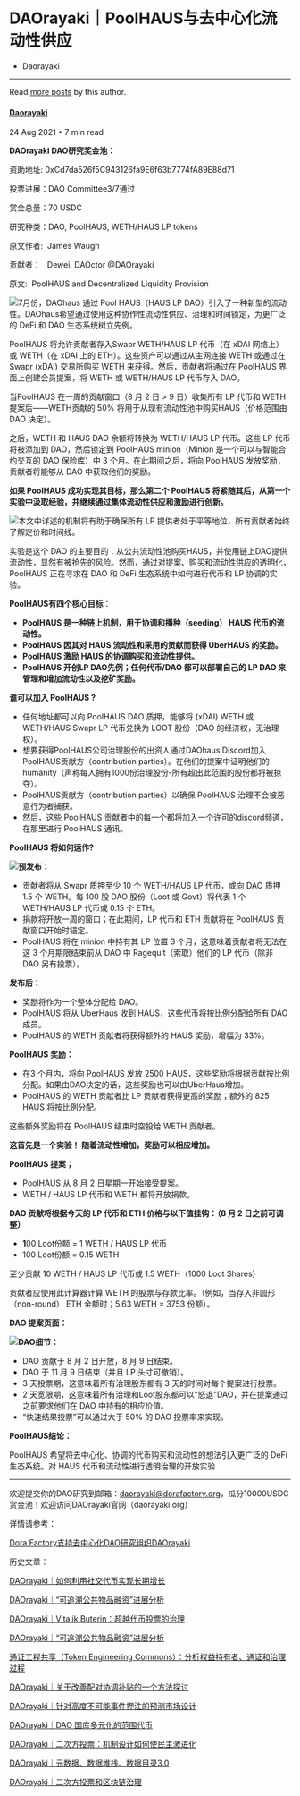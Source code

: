 

DAOrayaki｜PoolHAUS与去中心化流动性供应
============================




* Daorayaki
---------


Read [more posts](/author/daorayaki/) by this author.



#### [Daorayaki](/author/daorayaki/)



24 Aug 2021
• 7 min read







**DAOrayaki DAO研究奖金池：**

资助地址: 0xCd7da526f5C943126fa9E6f63b7774fA89E88d71

投票进展：DAO Committee3/7通过

赏金总量：70 USDC

研究种类：DAO, PoolHAUS, WETH/HAUS LP tokens

原文作者:  James Waugh

贡献者：   Dewei, DAOctor @DAOrayaki

原文:  PoolHAUS and Decentralized Liquidity Provision

![](http://daorayaki.org/content/images/2021/08/----_20210426113809-17.png)7月份，DAOhaus 通过 Pool HAUS（HAUS LP DAO）引入了一种新型的流动性。DAOhaus希望通过使用这种协作性流动性供应、治理和时间锁定，为更广泛的 DeFi 和 DAO 生态系统树立先例。

PoolHAUS 将允许贡献者存入Swapr WETH/HAUS LP 代币（在 xDAI 网络上）或 WETH（在 xDAI 上的 ETH）。这些资产可以通过从主网连接 WETH 或通过在 Swapr (xDAI) 交易所购买 WETH 来获得。然后，贡献者将通过在 PoolHAUS 界面上创建会员提案，将 WETH 或 WETH/HAUS LP 代币存入 DAO。

当PoolHAUS 在一周的贡献窗口（8 月 2 日 > 9 日）收集所有 LP 代币和 WETH 提案后——WETH贡献的 50% 将用于从现有流动性池中购买HAUS（价格范围由 DAO 决定）。

之后，WETH 和 HAUS DAO 余额将转换为 WETH/HAUS LP 代币。这些 LP 代币将被添加到 DAO，然后锁定到 PoolHAUS minion（Minion 是一个可以与智能合约交互的 DAO 保险库）中 3 个月。在此期间之后，将向 PoolHAUS 发放奖励，贡献者将能够从 DAO 中获取他们的奖励。

**如果 PoolHAUS 成功实现其目标，那么第二个 PoolHAUS 将紧随其后，从第一个实验中汲取经验，并继续通过集体流动性供应和激励进行创新。**

![](http://daorayaki.org/content/images/2021/08/image-196.png)本文中详述的机制将有助于确保所有 LP 提供者处于平等地位，所有贡献者始终了解定价和时间线。

实验是这个 DAO 的主要目的：从公共流动性池购买HAUS，并使用链上DAO提供流动性，显然有被抢先的风险。然而，通过对提案、购买和流动性供应的透明化，PoolHAUS 正在寻求在 DAO 和 DeFi 生态系统中如何进行代币和 LP 协调的实验。

**PoolHAUS有四个核心目标**：

* **PoolHAUS 是一种链上机制，用于协调和播种（seeding） HAUS 代币的流动性。**
* **PoolHAUS 因其对 HAUS 流动性和采用的贡献而获得 UberHAUS 的奖励。**
* **PoolHAUS 激励 HAUS 的协调购买和流动性提供。**
* **PoolHAUS 开创LP DAO先例；任何代币/DAO 都可以部署自己的 LP DAO 来管理和增加流动性以及挖矿奖励。**

**谁可以加入 PoolHAUS ?**

* 任何地址都可以向 PoolHAUS DAO 质押，能够将 (xDAI) WETH 或 WETH/HAUS Swapr LP 代币兑换为 LOOT 股份（DAO 的经济权，无治理权）。
* 想要获得PoolHAUS公司治理股份的出资人通过DAOhaus Discord加入PoolHAUS贡献方（contribution parties）。在他们的提案中证明他们的humanity（声称每人拥有1000份治理股份-所有超出此范围的股份都将被掠夺）。
* PoolHAUS贡献方（contribution parties）以确保 PoolHAUS 治理不会被恶意行为者捕获。
* 然后，这些 PoolHAUS 贡献者中的每一个都将加入一个许可的discord频道，在那里进行 PoolHAUS 通讯。

**PoolHAUS 将如何运作?**

![](http://daorayaki.org/content/images/2021/08/image-181.png)**预发布：**

* 贡献者将从 Swapr 质押至少 10 个 WETH/HAUS LP 代币，或向 DAO 质押 1.5 个 WETH。每 100 股 DAO 股份（Loot 或 Govt）将代表 1 个 WETH/HAUS LP 代币或 0.15 个 ETH。
* 捐款将开放一周的窗口；在此期间，LP 代币和 ETH 贡献将在 PoolHAUS 贡献窗口开始时锚定。
* PoolHAUS 将在 minion 中持有其 LP 位置 3 个月，这意味着贡献者将无法在这 3 个月期限结束前从 DAO 中 Ragequit（索取）他们的 LP 代币（除非 DAO 另有投票）。

**发布后：**

* 奖励将作为一个整体分配给 DAO。
* PoolHAUS 将从 UberHaus 收到 HAUS，这些代币将按比例分配给所有 DAO 成员。
* PoolHAUS 的 WETH 贡献者将获得额外的 HAUS 奖励，增幅为 33%。

**PoolHAUS 奖励：**

* 在3 个月内，将向 PoolHAUS 发放 2500 HAUS，这些奖励将根据贡献按比例分配。如果由DAO决定的话，这些奖励也可以由UberHaus增加。
* PoolHAUS 的 WETH 贡献者比 LP 贡献者获得更高的奖励；额外的 825 HAUS 将按比例分配。

这些额外奖励将在 PoolHAUS 结束时空投给 WETH 贡献者。

**这首先是一个实验！ 随着流动性增加，奖励可以相应增加。**

**PoolHAUS 提案；**

* PoolHAUS 从 8 月 2 日星期一开始接受提案。
* WETH / HAUS LP 代币和 WETH 都将开放捐款。

**DAO 贡献将根据今天的 LP 代币和 ETH 价格与以下值挂钩：（8 月 2 日之前可调整）**

* **1**00 Loot份额 = 1 WETH / HAUS LP 代币
* 100 Loot份额 = 0.15 WETH

至少贡献 10 WETH / HAUS LP 代币或 1.5 WETH（1000 Loot Shares）

贡献者应使用此计算器计算 WETH 的股票与存款比率。（例如，当存入非圆形（non-round） ETH 金额时；5.63 WETH = 3753 份额）。

**DAO 提案页面：**

![](http://daorayaki.org/content/images/2021/08/image-182.png)**DAO细节：**

* DAO 贡献于 8 月 2 日开放，8 月 9 日结束。
* DAO 于 11 月 9 日结束（并且 LP 头寸可撤销）。
* 3 天投票期，这意味着所有治理股东都有 3 天的时间对每个提案进行投票。
* 2 天宽限期，这意味着所有治理和Loot股东都可以“怒退”DAO，并在提案通过之前要求他们在 DAO 中持有的相应价值。
* “快速结果投票”可以通过大于 50% 的 DAO 投票率来实现。

**PoolHAUS结论：**

PoolHAUS 希望将去中心化、协调的代币购买和流动性的想法引入更广泛的 DeFi 生态系统。对 HAUS 代币和流动性进行透明治理的开放实验



---

欢迎提交你的DAO研究到邮箱：daorayaki@dorafactory.org，瓜分10000USDC赏金池！欢迎访问DAOrayaki官网（daorayaki.org）  
  
详情请参考：

[Dora Factory支持去中心化DAO研究组织DAOrayaki](http://mp.weixin.qq.com/s?__biz=MzkyNDIxMTM4Ng==&mid=2247483808&idx=1&sn=df951c963f866525ac1a63395be0d28d&chksm=c1d80075f6af8963e9eece49f88b2455402395dd36020293af9bfa9a40a7ed9c227f669dea1c&scene=21#wechat_redirect)

历史文章：

[DAOrayaki｜如何利用社交代币实现长期增长](http://mp.weixin.qq.com/s?__biz=MzkyNDIxMTM4Ng==&mid=2247485235&idx=1&sn=65643c070b9ed7baf55ed25809d8af68&chksm=c1d806e6f6af8ff00e90178feedbd3a97bdf6e9d764ddb5190f5eaa0de9b30fce6879abf8e69&scene=21#wechat_redirect)

[DAOrayaki｜“可追溯公共物品融资”进展分析](http://mp.weixin.qq.com/s?__biz=MzkyNDIxMTM4Ng==&mid=2247485234&idx=1&sn=4666b41f9501e9b997e5306f7fc54bf0&chksm=c1d806e7f6af8ff17f9c55dee14fca29056f0f15058a08da7702faad81c2ce5d50f3c3fed5c3&scene=21#wechat_redirect)

[DAOrayaki｜Vitalik Buterin：超越代币投票的治理](http://mp.weixin.qq.com/s?__biz=MzkyNDIxMTM4Ng==&mid=2247485212&idx=1&sn=c3565e9fef0400442ac0aa9ea8282271&chksm=c1d806c9f6af8fdfce9b19c8ad352ca480ebe044735d758539ba26cfbb74adfb29a967e3195f&scene=21#wechat_redirect)

[DAOrayaki｜“可追溯公共物品融资”进展分析](http://mp.weixin.qq.com/s?__biz=MzkyNDIxMTM4Ng==&mid=2247485234&idx=1&sn=4666b41f9501e9b997e5306f7fc54bf0&chksm=c1d806e7f6af8ff17f9c55dee14fca29056f0f15058a08da7702faad81c2ce5d50f3c3fed5c3&scene=21#wechat_redirect)

[通证工程共享（Token Engineering Commons）：分析权益持有者、通证和治理过程](http://mp.weixin.qq.com/s?__biz=MzkyNDIxMTM4Ng==&mid=2247485199&idx=1&sn=85752e9d476dfcf1c54ae60e41eedc91&chksm=c1d806daf6af8fcc58d8fc289b93196ac238fe8c5dbd03fc332db08033a5f991540cbf829f89&scene=21#wechat_redirect)

[DAOrayaki｜关于改善配对协调补贴的一个方法探讨](http://mp.weixin.qq.com/s?__biz=MzkyNDIxMTM4Ng==&mid=2247485197&idx=1&sn=b28b0f7450999d040fdc322ba9148bda&chksm=c1d806d8f6af8fce8e56b1206d431fcf3f18799dbe1afd08bfbac2dc456530bc759440bc40de&scene=21#wechat_redirect)

[DAOrayaki｜针对高度不可能事件押注的预测市场设计](http://mp.weixin.qq.com/s?__biz=MzkyNDIxMTM4Ng==&mid=2247485192&idx=1&sn=fc0f043a055e70c7a69592d6d0d4aea0&chksm=c1d806ddf6af8fcb9326e37ac8e55b7fdc285b3023406ce44ad1854697698849cf4fa844cd44&scene=21#wechat_redirect)

[DAOrayaki｜DAO 国库多元化的范围代币](http://mp.weixin.qq.com/s?__biz=MzkyNDIxMTM4Ng==&mid=2247485191&idx=1&sn=25c47e7c527cb48d4ce97bf2785bd4d0&chksm=c1d806d2f6af8fc4f84e53e06cd301cc35a24518c66c91246e3937ed6b0ef7483c8a1b9ea231&scene=21#wechat_redirect)

[DAOrayaki｜二次方投票：机制设计如何使民主激进化](http://mp.weixin.qq.com/s?__biz=MzkyNDIxMTM4Ng==&mid=2247485100&idx=1&sn=c9da137fd19efa8d342b69dab3de524c&chksm=c1d80779f6af8e6ffc76352b779653d9283f9b00057a122f6b3e6ac61ec9cbdcf7f204c7777a&scene=21#wechat_redirect)

[DAOrayaki｜元数据、数据堆栈、数据目录3.0](http://mp.weixin.qq.com/s?__biz=MzkyNDIxMTM4Ng==&mid=2247485099&idx=2&sn=2d3f8933133b1231c5b6d57cccbb738b&chksm=c1d8077ef6af8e68634421946416f3d1c3508c28bd8fed63fed844d1777d4f02f747ee44c8bc&scene=21#wechat_redirect)

[DAOrayaki｜二次方投票和区块链治理](http://mp.weixin.qq.com/s?__biz=MzkyNDIxMTM4Ng==&mid=2247485046&idx=1&sn=21c5550753bb5405ba838eeb7857f2d6&chksm=c1d807a3f6af8eb57ebb1ad7a1b1ba8079ed40e4f60ef36d11930d472d233c8ee3d7b6b88ac3&scene=21#wechat_redirect)




